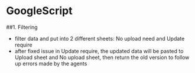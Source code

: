 # GoogleScript

##1. Filtering
- filter data and put into 2 different sheets: No upload need and Update require
- after fixed issue in Update require, the updated data will be pasted to Upload sheet and No upload sheet, then return the old version to follow up errors made by the agents
